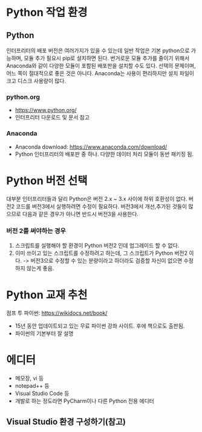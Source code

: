 # Python 작업 환경

## Python

인터프리터의 배포 버전은 여러가지가 있을 수 있는데 일반 작업은 기본 python으로 가능하며, 모듈 추가 필요시 pip로 설치하면 된다. 번거로운 모듈 추가를 줄이기 위해서 Anaconda와 같이 다양한 모듈이 포함된 배포판을 설치할 수도 있다. 선택의 문제이며, 어느 쪽이 절대적으로 좋은 것은 아니다. 
Anaconda는 사용이 편리하지만 설치 파일이 크고 디스크 사용량이 많다.

### python.org
* https://www.python.org/
* 인터프리터 다운로드 및 문서 참고

### Anaconda
* Anaconda download: https://www.anaconda.com/download/
* Python 인터프리터의 배포판 중 하나. 다양한 데이터 처리 모듈이 동반 패키징 됨.


# Python 버전 선택

대부분 인터프리터들과 달리 Python은 버전 2.x ~ 3.x 사이에 하위 호환성이 없다. 버전2 코드를 버전3에서 실행하려면 수정이 필요하다. 버전3에서 개선,추가된 것들이 많으므로 다음과 같은 경우가 아니면 반드시 버전3을 사용한다.

### 버전 2를 써야하는 경우
1. 스크립트를 실행해야 할 환경이 Python 버전2 인데 업그레이드 할 수 없다.
2. 이미 쓰이고 있는 스크립트를 수정하려고 하는데, 그 스크립트가 Python 버전2 이다. -> 버전3으로 수정할 수 있는 분량이라고 하더라도 검증할 자신이 없으면 수정하지 않는게 좋음.

# Python 교재 추천

점프 투 파이썬: https://wikidocs.net/book/
* 15년 동안 업데이트되고 있는 무료 파이썬 강좌 사이트. 후에 책으로도 출판됨.
* 파이썬의 기본부터 잘 설명

# 에디터

* 메모장, vi 등
* notepad++ 등
* Visual Studio Code 등
* 개발로 하는 정도라면 PyCharm이나 다른 Python 전용 에디터

## Visual Studio 환경 구성하기(참고)

